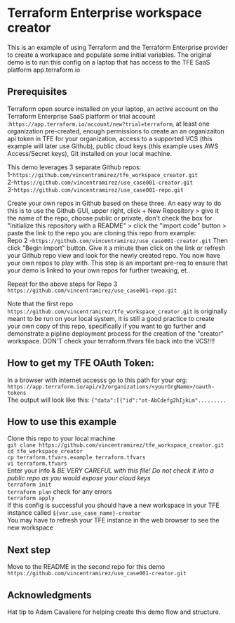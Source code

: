 # Terraform Enterprise workspace creator
This is an example of using Terraform and the Terraform Enterprise provider to create a workspace and populate some initial variables.  The original demo is to run this config on a laptop that has access to the TFE SaaS platform app.terraform.io

## Prerequisites 
Terraform open source installed on your laptop, an active account on the Terraform Enterprise SaaS platform or trial account :`https://app.terraform.io/account/new?trial=terraform`, at least one organization pre-created, enough permissions to create an an organizaiton api token in TFE for your organization, access to a supported VCS (this example will later use Github), public cloud keys (this example uses AWS Access/Secret keys), Git installed on your local machine.  

This demo leverages 3 separate Github repos:  
1-`https://github.com/vincentramirez/tfe_workspace_creator.git`  
2-`https://github.com/vincentramirez/use_case001-creator.git`  
3-`https://github.com/vincentramirez/use_case001-repo.git`  

Create your own repos in Github based on these three.  An easy way to do this is to use the Github GUI, upper right, click + New Repository > give it the name of the repo, choose public or private, don't check the box for "initialize this repository with a README" > click the "import code" button > paste the link to the repo you are cloning this repo from example:   
Repo 2 -`https://github.com/vincentramirez/use_case001-creator.git`
Then click "Begin import" button.  Give it a minute then click on the link or refresh your Github repo view and look for the newly created repo.  You now have your own repos to play with.  This step is an important pre-req to ensure that your demo is linked to your own repos for further tweaking, et.. 

Repeat for the above steps for Repo 3 `https://github.com/vincentramirez/use_case001-repo.git` 

Note that the first repo `https://github.com/vincentramirez/tfe_workspace_creator.git` is originally meant to be run on your local system, it is still a good practice to create your own copy of this repo, specifically if you want to go further and demonstrate a pipline deployment process for the creation of the "creator" workspace.  DON'T check your terraform.tfvars file back into the VCS!!!! 

## How to get my TFE OAuth Token:
In a browser with internet accesss go to this path for your org:  
`https://app.terraform.io/api/v2/organizations/<yourOrgName>/oauth-tokens`  
The output will look like this: `{"data":[{"id":"ot-AbCdefg2hIjkLm".........`  

## How to use this example
Clone this repo to your local machine   
`git clone https://github.com/vincentramirez/tfe_workspace_creator.git`  
`cd tfe_workspace_creator`  
`cp terraform.tfvars.example terraform.tfvars`  
`vi terraform.tfvars`  
Enter your info & *BE VERY CAREFUL with this file! Do not check it into a public repo as you would expose your cloud keys*  
`terraform init`  
`terraform plan` check for any errors     
`terraform apply`  
If this config is successful you should have a new workspace in your TFE instance called `${var.use_case_name}-creator`  
You may have to refresh your TFE instance in the web browser to see the new workspace
## Next step
Move to the README in the second repo for this demo  
`https://github.com/vincentramirez/use_case001-creator.git`  

## Acknowledgments
Hat tip to Adam Cavaliere for helping create this demo flow and structure. 

